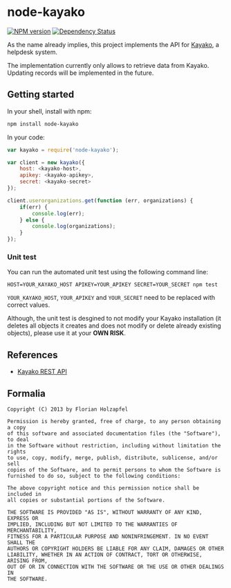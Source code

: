 # node-kayako
[![NPM version](https://badge.fury.io/js/node-kayako.png)](http://badge.fury.io/js/node-kayako) [![Dependency Status](https://david-dm.org/florianholzapfel/node-kayako.png)](https://david-dm.org/florianholzapfel/node-kayako)

As the name already implies, this project implements the API for [Kayako](http://www.kayako.com), a helpdesk system.

The implementation currently only allows to retrieve data from Kayako. Updating records will be implemented in the future.

## Getting started

In your shell, install with npm:

```sh
npm install node-kayako
```

In your code:

```javascript
var kayako = require('node-kayako');

var client = new kayako({
	host: <kayako-host>,
	apikey: <kayako-apikey>,
	secret: <kayako-secret>
});

client.userorganizations.get(function (err, organizations) {
	if(err) {
		console.log(err);
	} else {
		console.log(organizations);
	}
});
```

### Unit test ###
You can run the automated unit test using the following command line:

```
HOST=YOUR_KAYAKO_HOST APIKEY=YOUR_APIKEY SECRET=YOUR_SECRET npm test
```

```YOUR_KAYAKO_HOST```, ```YOUR_APIKEY``` and ```YOUR_SECRET``` need to be replaced with correct values.

Although, the unit test is desgined to not modify your Kayako installation (it deletes all objects it creates and does not modify or delete already existing objects), please use it at your **OWN RISK**.

## References ##
 * [Kayako REST API](http://wiki.kayako.com/display/DEV/Kayako+REST+API)

## Formalia

```
Copyright (C) 2013 by Florian Holzapfel

Permission is hereby granted, free of charge, to any person obtaining a copy
of this software and associated documentation files (the "Software"), to deal
in the Software without restriction, including without limitation the rights
to use, copy, modify, merge, publish, distribute, sublicense, and/or sell
copies of the Software, and to permit persons to whom the Software is
furnished to do so, subject to the following conditions:

The above copyright notice and this permission notice shall be included in
all copies or substantial portions of the Software.

THE SOFTWARE IS PROVIDED "AS IS", WITHOUT WARRANTY OF ANY KIND, EXPRESS OR
IMPLIED, INCLUDING BUT NOT LIMITED TO THE WARRANTIES OF MERCHANTABILITY,
FITNESS FOR A PARTICULAR PURPOSE AND NONINFRINGEMENT. IN NO EVENT SHALL THE
AUTHORS OR COPYRIGHT HOLDERS BE LIABLE FOR ANY CLAIM, DAMAGES OR OTHER
LIABILITY, WHETHER IN AN ACTION OF CONTRACT, TORT OR OTHERWISE, ARISING FROM,
OUT OF OR IN CONNECTION WITH THE SOFTWARE OR THE USE OR OTHER DEALINGS IN
THE SOFTWARE.
```
